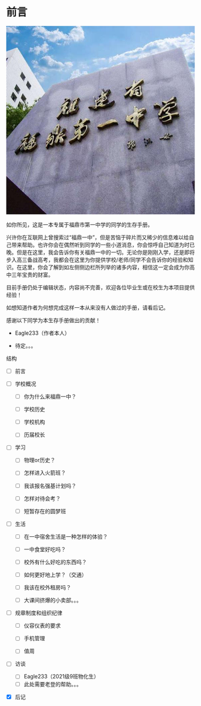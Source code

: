 # 前言

![logo](docs\sources\icon.png ":size=WIDTHxHEIGHT")

如你所见，这是一本专属于福鼎市第一中学的同学的生存手册。

兴许你在互联网上曾搜索过“福鼎一中”，但是苦恼于碎片而又稀少的信息难以给自己带来帮助。也许你会在偶然听到同学的一些小道消息，你会惊呼自己知道为时已晚。但是在这里，我会告诉你有关福鼎一中的一切。无论你是刚刚入学，还是即将步入高三备战高考，我都会在这里为你提供学校/老师/同学不会告诉你的经验和知识。在这里，你会了解到如左侧侧边栏所列举的诸多内容，相信这一定会成为你高中三年宝贵的财富。

目前手册仍处于编辑状态，内容尚不完善，欢迎各位毕业生或在校生为本项目提供经验！

如想知道作者为何想完成这样一本从来没有人做过的手册，请看后记。

感谢以下同学为本生存手册做出的贡献！

- Eagle233（作者本人）

- 待定。。。

结构

- [ ] 前言

- [ ] 学校概况
  
  - [ ] 你为什么来福鼎一中？
  
  - [ ] 学校历史
  
  - [ ] 学校机构
  
  - [ ] 历届校长

- [ ] 学习
  
  - [ ] 物理or历史？
  
  - [ ] 怎样进入火箭班？
  
  - [ ] 我该报名强基计划吗？
  
  - [ ] 怎样对待会考？
  
  - [ ] 短暂存在的圆梦班

- [ ] 生活
  
  - [ ] 在一中宿舍生活是一种怎样的体验？
  
  - [ ] 一中食堂好吃吗？
  
  - [ ] 校外有什么好吃的东西吗？
  
  - [ ] 如何更好地上学？（交通）
  
  - [ ] 我该在校外租房吗？
  
  - [ ] 大课间挤爆的小卖部。。。

- [ ] 规章制度和组织纪律
  
  - [ ] 仪容仪表的要求
  
  - [ ] 手机管理
  
  - [ ] 值周

- [ ] 访谈
  
  - [ ] Eagle233（2021级9班物化生）
  - [ ] 此处需要老登的帮助。。。

- [x] 后记
